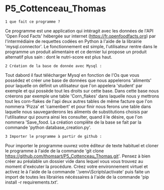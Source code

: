 # P5_Cottenceau_Thomas

    1 que fait ce programme ?
    
  Ce programme est une application qui intéragit avec les données de l'API 'Open Food Facts'
hébergée sur internet (https://fr.openfoodfacts.org) par l'intermédiaire de requettes codées 
en Python à l'aide de la librairie 'mysql.connector'. Le fonctionnement est simple, l'utilisateur 
rentre dans le programme un produit alimentaire et ce dernier lui propose un produit alternatif 
plus sain : dont le nutri-score est plus haut.

    2 Création de la base de donnée avec Mysql :

  Tout dabord il faut télécharger Mysql en fonction de l'Os que vous possédez et créer une base
de données que nous appelerons 'aliments' pour laquelle on définit un utilisateur que l'on appelera
'student' par exemple et qui possède tout les droits sur cette base. Dans cette base nous créerons
par exemple une table 'Corn_flakes' dans laquelle nous y mettrons tout les corn-flakes de l'api
deux autres tables de même facture que l'on nommera 'Pizza' et 'camenbert' et pour finir nous ferons 
une table dans laquelle nous sauvegarderons les aliments de substitutions choisis par l'utilisateur 
qui pourra ainsi les consulter, quand il le désire, que l'on nommera 'Save_food. La création complête 
de la base se fait par la commande 'python database_creation.py'.

    3 Importer le programme à partir de github :

  Pour importer le programme ouvrez votre éditeur de texte habituel et cloner le programme 
à l'aide de la commande 'git clone https://github.com/thomsart/P5_Cottenceau_Thomas.git'.
Pensez à bien créer au préalable un dossier vide dans lequel vous vous trouvez au moment
d'exécuter la procédure. Créez votre environnement virtuel et activez le à l'aide de la commande
'.\venv\Scripts\activate' puis faite un import de toutes les librairies nécéssaires à l'aide de 
la commande 'pip install -r requirements.txt'.